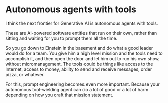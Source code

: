 # Autonomous agents with tools

I think the next frontier for Generative AI is autonomous agents with tools.

These are AI-powered software entities that run on their own, rather than sitting and waiting for you to prompt them all the time.

So you go down to Einstein in the basement and do what a good leader would do for a team. You give him a high level mission and the tools need to accomplish it, and then open the door and let him out to run his own show, without micromanagement. The tools could be things like access to the Internet, access to money, ability to send and receive messages, order pizza, or whatever.

For this, prompt engineering becomes even more important. Because your autonomous tool-wielding agent can do a lot of good or a lot of harm depending on how you craft that mission statement.
